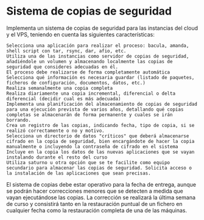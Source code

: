 # Sistema de copias de seguridad

Implementa un sistema de copias de seguridad para las instancias del cloud y el VPS, teniendo en cuenta las siguientes características:

    Selecciona una aplicación para realizar el proceso: bacula, amanda, shell script con tar, rsync, dar, afio, etc.
    Utiliza una de las instancias como servidor de copias de seguridad, añadiéndole un volumen y almacenando localmente las copias de seguridad que consideres adecuadas en él.
    El proceso debe realizarse de forma completamente automática
    Selecciona qué información es necesaria guardar (listado de paquetes, ficheros de configuración, documentos, datos, etc.)
    Realiza semanalmente una copia completa
    Realiza diariamente una copia incremental, diferencial o delta diferencial (decidir cual es más adecuada)
    Implementa una planificación del almacenamiento de copias de seguridad para una ejecución prevista de varios años, detallando qué copias completas se almacenarán de forma permanente y cuales se irán borrando.
    Crea un registro de las copias, indicando fecha, tipo de copia, si se realizó correctamente o no y motivo.
    Selecciona un directorio de datos "críticos" que deberá almacenarse cifrado en la copia de seguridad, bien encargándote de hacer la copia manualmente o incluyendo la contraseña de cifrado en el sistema
    Incluye en la copia los datos de las nuevas aplicaciones que se vayan instalando durante el resto del curso
    Utiliza saturno u otra opción que se te facilite como equipo secundario para almacenar las copias de seguridad. Solicita acceso o la instalación de las aplicaciones que sean precisas.

El sistema de copias debe estar operativo para la fecha de entrega, aunque se podrán hacer correcciones menores que se detecten a medida que vayan ejecutándose las copias. La corrección se realizará la última semana de curso y consistirá tanto en la restauración puntual de un fichero en cualquier fecha como la restauración completa de una de las máquinas.
